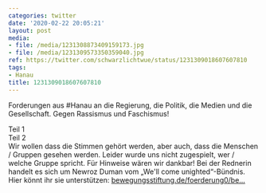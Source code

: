 ```yaml
---
categories: twitter
date: '2020-02-22 20:05:21'
layout: post
media:
- file: /media/1231308873409159173.jpg
- file: /media/1231309573350359040.jpg
ref: https://twitter.com/schwarzlichtwue/status/1231309018607607810
tags:
- Hanau
title: 1231309018607607810
---
```

Forderungen aus #Hanau an die Regierung, die Politik, die Medien und die Gesellschaft. Gegen Rassismus und Faschismus!



Teil 1  
Teil 2  
Wir wollen dass die Stimmen gehört werden, aber auch, dass die Menschen / Gruppen gesehen werden. Leider wurde uns nicht zugespielt, wer / welche Gruppe spricht. Für Hinweise wären wir dankbar! 
Bei der Rednerin handelt es sich um Newroz Duman vom „We'll come unighted“-Bündnis. Hier könnt ihr sie unterstützen: [bewegungsstiftung.de/foerderung0/be…](https://www.bewegungsstiftung.de/foerderung0/bewegungsarbeiter/duman.html) 